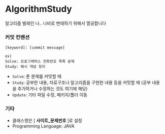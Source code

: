 # AlgorithmStudy

알고리즘 벌레인 나.. 나비로 변태하기 위해서 열공합니다

### 커밋 컨벤션

```
[keyword]: [commit message] 

ex) 
Solve: 프로그래머스 전화번호 목록 문제
Study: 해시 개념 정리
```

- `Solve`: 푼 문제를 커밋할 때
- `Study`: 공부한 내용, 자료구조나 알고리즘을 구현한 내용 등을 커밋할 때 (공부 내용을 추가하거나 수정하는 것도 여기에 해당)
- `Update`: 기타 파일 수정, 패키지/폴더 이동

### 기타

- 클래스명은 [ **사이트_문제번호** ]로 설정
- Programming Language: JAVA
